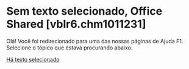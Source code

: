 
# Sem texto selecionado, Office Shared [vblr6.chm1011231]

Olá! Você foi redirecionado para uma das nossas páginas de Ajuda F1. Selecione o tópico que estava procurando abaixo.

[Há texto selecionado](http://msdn.microsoft.com/library/1466a713-cbb5-fa3a-5ed0-ea36761020c5%28Office.15%29.aspx)

